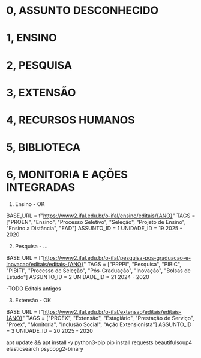 # 0, ASSUNTO DESCONHECIDO
# 1, ENSINO
# 2, PESQUISA
# 3, EXTENSÃO
# 4, RECURSOS HUMANOS
# 5, BIBLIOTECA
# 6, MONITORIA E AÇÕES INTEGRADAS

1. Ensino - OK

BASE_URL = f"https://www2.ifal.edu.br/o-ifal/ensino/editais/{ANO}"
TAGS = ["PROEN", "Ensino", "Processo Seletivo", "Seleção", "Projeto de Ensino", "Ensino a Distância", "EAD"]
ASSUNTO_ID = 1
UNIDADE_ID = 19
2025 - 2020


2. Pesquisa - ...

BASE_URL = f"https://www2.ifal.edu.br/o-ifal/pesquisa-pos-graduacao-e-inovacao/editais/editais-{ANO}"
TAGS = ["PRPPI", "Pesquisa", "PIBIC", "PIBITI", "Processo de Seleção", "Pós-Graduação", "Inovação", "Bolsas de Estudo"]
ASSUNTO_ID = 2
UNIDADE_ID = 21
2024 - 2020

-TODO
Editais antigos

3. Extensão - OK

BASE_URL = f"https://www2.ifal.edu.br/o-ifal/extensao/editais/editais-{ANO}"
TAGS = ["PROEX", "Extensão", "Estagiário", "Prestação de Serviço", "Proex", "Monitoria", "Inclusão Social", "Ação Extensionista"]
ASSUNTO_ID = 3
UNIDADE_ID = 20
2025 - 2020


apt update && apt install -y python3-pip
pip install requests beautifulsoup4 elasticsearch psycopg2-binary
